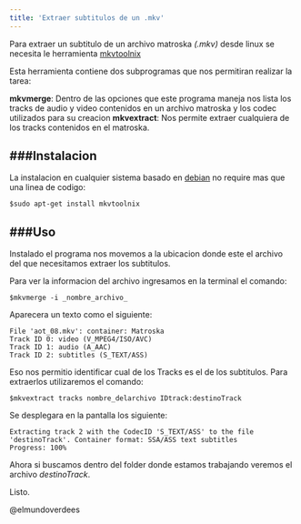 ```yaml
---
title: 'Extraer subtitulos de un .mkv'
---
```

Para extraer un subtitulo de un archivo matroska _(.mkv)_ desde linux se necesita le herramienta [mkvtoolnix][1]

Esta herramienta contiene dos subprogramas que nos permitiran realizar la tarea:

__mkvmerge__: Dentro de las opciones que este programa maneja nos lista los tracks de audio y video contenidos en un archivo matroska y los codec utilizados para su creacion
__mkvextract__: Nos permite extraer cualquiera de los tracks contenidos en el matroska.

###Instalacion
---

La instalacion en cualquier sistema basado en [debian][2] no require mas que una linea de codigo:

`$sudo apt-get install mkvtoolnix`

###Uso
---

Instalado el programa nos movemos a la ubicacion donde este el archivo del que necesitamos extraer los subtitulos.

Para ver la informacion del archivo ingresamos en la terminal el comando:

`$mkvmerge -i _nombre_archivo_`

Aparecera un texto como el siguiente:

```
File 'aot_08.mkv': container: Matroska
Track ID 0: video (V_MPEG4/ISO/AVC)
Track ID 1: audio (A_AAC)
Track ID 2: subtitles (S_TEXT/ASS)
```

Eso nos permitio identificar cual de los Tracks es el de los subtitulos. Para extraerlos utilizaremos el comando:

`$mkvextract tracks nombre_delarchivo IDtrack:destinoTrack`

Se desplegara en la pantalla los siguiente:

```
Extracting track 2 with the CodecID 'S_TEXT/ASS' to the file 'destinoTrack'. Container format: SSA/ASS text subtitles
Progress: 100%
```

Ahora si buscamos dentro del folder donde estamos trabajando veremos el archivo _destinoTrack_.

Listo.

@elmundoverdees

[1]: https://www.bunkus.org/videotools/mkvtoolnix/
[2]: www.debian.org
